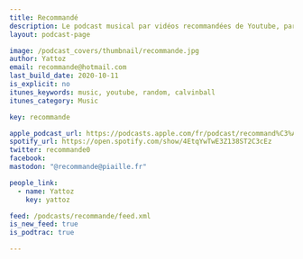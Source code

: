 ```yaml
---
title: Recommandé
description: Le podcast musical par vidéos recommandées de Youtube, par Yattoz.
layout: podcast-page

image: /podcast_covers/thumbnail/recommande.jpg
author: Yattoz
email: recommande@hotmail.com
last_build_date: 2020-10-11
is_explicit: no
itunes_keywords: music, youtube, random, calvinball
itunes_category: Music

key: recommande

apple_podcast_url: https://podcasts.apple.com/fr/podcast/recommand%C3%A9/id1445574516
spotify_url: https://open.spotify.com/show/4EtqYwTwE3Z138ST2C3cEz
twitter: recommande0
facebook:
mastodon: "@recommande@piaille.fr"

people_link: 
  - name: Yattoz
    key: yattoz

feed: /podcasts/recommande/feed.xml
is_new_feed: true
is_podtrac: true

---
```


<Podcast/>
